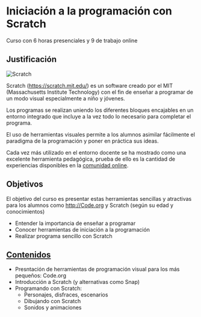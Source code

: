 # Iniciación a la programación con Scratch

Curso con 6 horas presenciales y  9 de trabajo online

## Justificación

![Scratch](https://upload.wikimedia.org/wikipedia/commons/thumb/f/fb/Scratch_2.0_Screen_Hello_World.png/640px-Scratch_2.0_Screen_Hello_World.png)


Scratch (https://scratch.mit.edu/) es un software creado por el MIT (Massachusetts Institute Technology) con el fin de enseñar a programar de un modo visual especialmente a niño y jóvenes.

Los programas se realizan uniendo los diferentes bloques encajables en un entorno integrado que incluye a la vez todo lo necesario para completar el programa.


El uso de herramientas visuales permite a los alumnos asimilar fácilmente el paradigma de la programación y poner en práctica sus ideas.

Cada vez más utilizado en el entorno docente se ha mostrado como una excelente herramienta pedagógica, prueba de ello es la cantidad de experiencias disponibles en la [comunidad online](https://scratch.mit.edu/explore/projects/all).



## Objetivos

El objetivo del curso es presentar estas herramientas sencillas y atractivas para los alumnos como http://Code.org y Scratch  (según su edad y conocimientos)

* Entender la importancia de enseñar a programar
* Conocer herramientas de iniciación a la programación
* Realizar programa sencillo con Scratch


## [Contenidos](./Scratch.md)

* Presntación de herramientas de programación visual para los más pequeños: Code.org
* Introducción a Scratch (y alternativas como Snap)
* Programando con Scratch:
  * Personajes, disfraces, escenarios
  * Dibujando con Scratch
  * Sonidos y animaciones
